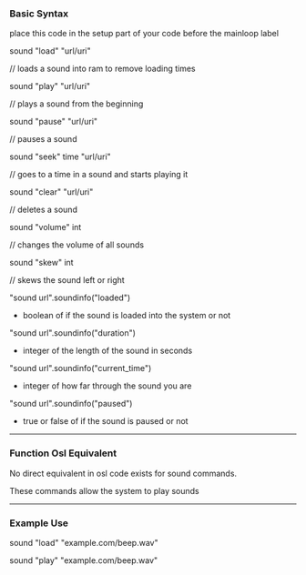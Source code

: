 ### Basic Syntax

place this code in the setup part of your code before the mainloop label

sound "load" "url/uri"

// loads a sound into ram to remove loading times

sound "play" "url/uri"

// plays a sound from the beginning

sound "pause" "url/uri"

// pauses a sound

sound "seek" time "url/uri"

// goes to a time in a sound and starts playing it

sound "clear" "url/uri"

// deletes a sound

sound "volume" int

// changes the volume of all sounds

sound "skew" int

// skews the sound left or right


"sound url".soundinfo("loaded")
- boolean of if the sound is loaded into the system or not

"sound url".soundinfo("duration")
- integer of the length of the sound in seconds

"sound url".soundinfo("current_time")
- integer of how far through the sound you are

"sound url".soundinfo("paused")
- true or false of if the sound is paused or not

---

### Function Osl Equivalent

No direct equivalent in osl code exists for sound commands.

These commands allow the system to play sounds

---

### Example Use

sound "load" "example.com/beep.wav"

sound "play" "example.com/beep.wav"

